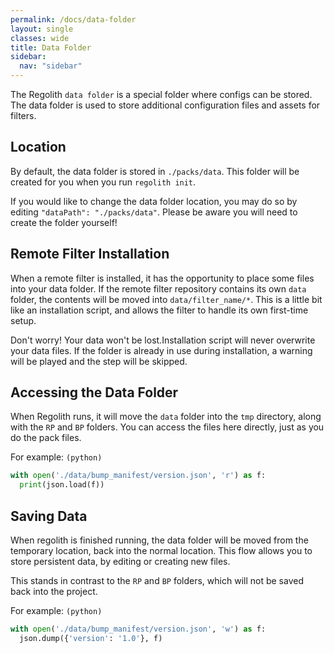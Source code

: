 ```yaml
---
permalink: /docs/data-folder
layout: single
classes: wide
title: Data Folder
sidebar:
  nav: "sidebar"
---
```


The Regolith `data folder` is a special folder where configs can be stored. The data folder is used to store additional configuration files and assets for filters.

## Location

By default, the data folder is stored in `./packs/data`. This folder will be created for you when you run `regolith init`.

If you would like to change the data folder location, you may do so by editing `"dataPath": "./packs/data"`. Please be aware you will need to create the folder yourself!

## Remote Filter Installation

When a remote filter is installed, it has the opportunity to place some files into your data folder. If the remote filter repository contains its own `data` folder, the contents will be moved into `data/filter_name/*`. This is a little bit like an installation script, and allows the filter to handle its own first-time setup.

Don't worry! Your data won't be lost.Installation script will never overwrite your data files. If the folder is already in use during installation, a warning will be played and the step will be skipped.

## Accessing the Data Folder

When Regolith runs, it will move the `data` folder into the `tmp` directory, along with the `RP` and `BP` folders. You can access the files here directly, just as you do the pack files.

For example: `(python)`

```py
with open('./data/bump_manifest/version.json', 'r') as f: 
  print(json.load(f))
```

## Saving Data

When regolith is finished running, the data folder will be moved from the temporary location, back into the normal location. This flow allows you to store persistent data, by editing or creating new files. 

This stands in contrast to the `RP` and `BP` folders, which will not be saved back into the project.

For example: `(python)`

```py
with open('./data/bump_manifest/version.json', 'w') as f: 
  json.dump({'version': '1.0'}, f)
```